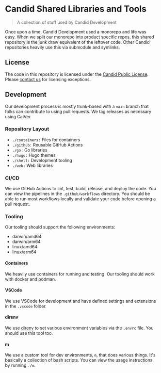 # Candid Shared Libraries and Tools

> A collection of stuff used by Candid Development

Once upon a time, Candid Development used a monorepo and life was easy.  When we split our monorepo into product specific repos, this shared repository is the junk draw equivalent of the leftover code.  Other Candid repositories heavily use this via submodule and symlinks.

## License

The code in this repository is licensed under the [Candid Public License](https://www.candid.dev/licenses).  Please [contact us](mailto:info@candid.dev) for licensing exceptions.

## Development

Our development process is mostly trunk-based with a `main` branch that folks can contribute to using pull requests.  We tag releases as necessary using CalVer.

### Repository Layout

- `./containers:` Files for containers
- `./github:` Reusable GitHub Actions
- `./go:` Go libraries
- `./hugo:` Hugo themes
- `./shell:` Development tooling
- `./web:` Web libraries

### CI/CD

We use GitHub Actions to lint, test, build, release, and deploy the code.  You can view the pipelines in the `.github/workflows` directory.  You should be able to run most workflows locally and validate your code before opening a pull request.

### Tooling

Our tooling should support the following environments:

- darwin/amd64
- darwin/arm64
- linux/amd64
- linux/arm64

#### Containers

We heavily use containers for running and testing.  Our tooling should work with docker and podman.

#### VSCode

We use VSCode for development and have defined settings and extensions in the `.vscode` folder.

#### direnv

We use [direnv](https://direnv.net/) to set various environment variables via the `.envrc` file.  You should use this tool too.

#### m

We use a custom tool for dev environments, `m`, that does various things.  It's basically a collection of bash scripts.  You can view the usage instructions by running `./m`.
